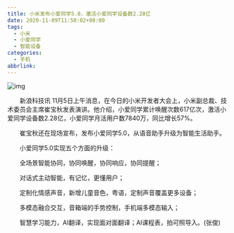 ```yaml
---
title: 小米发布小爱同学5.0，激活小爱同学设备数2.28亿
date: 2020-11-09T11:50:02+08:00
tags:
  - 小米
  - 小爱同学
  - 智能设备
categories:
  - 手机
abbrlink:
---
```


![img](https://cdn.jsdelivr.net/gh/yakeing/Documentation@main/Hexo/images/aecc-kcpxnwv4610691.jpg)

　　新浪科技讯 11月5日上午消息，在今日的小米开发者大会上，小米副总裁、技术委员会主席崔宝秋发表演讲。他介绍，小爱同学累计唤醒次数617亿次，激活小爱同学设备数2.28亿，小爱同学月活用户数7840万，同比增长57%。

　　崔宝秋还在现场宣布，发布小爱同学5.0，从语音助手升级为智能生活助手。

　　小爱同学5.0实现五个方面的升级：

　　全场景智能协同，协同唤醒，协同响应，协同提醒；

　　对话式主动智能，有记忆，更懂用户；

　　定制化情感声音，新增儿童音色，粤语，定制声音覆盖更多设备；

　　多模态融合交互，音箱端的手势控制，手机端多模态输入；

　　智慧学习能力，AI翻译，实现面对面翻译；AI课程表，拍可照导入。(张俊)